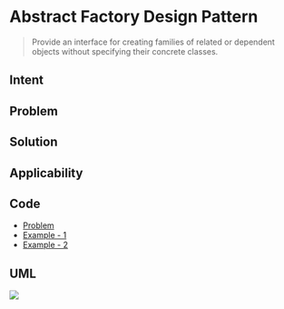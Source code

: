 # Abstract Factory Design Pattern
> Provide an interface for creating families of related or dependent objects without specifying their concrete classes.

## Intent

## Problem
      
## Solution

## Applicability

## Code
- [Problem](./src/main/java/com/rohan/dp/absfactory/problem)
- [Example - 1](./src/main/java/com/rohan/dp/absfactory/solution/ex1)
- [Example - 2](./src/main/java/com/rohan/dp/absfactory/solution/ex2)

## UML
![](assets/absfactory-dp-uml.png)

